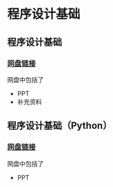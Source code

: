 # 程序设计基础

## 程序设计基础

### [网盘链接](https://cloud.tsinghua.edu.cn/d/5405095a3ca248fa9584/)

网盘中包括了

- PPT
- 补充资料
  

## 程序设计基础（Python）

### [网盘链接](https://cloud.tsinghua.edu.cn/d/e74995be8a9749cc9642/)

网盘中包括了

- PPT
